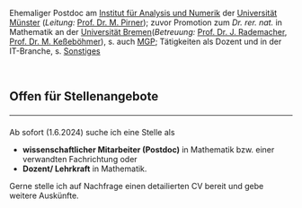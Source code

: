 Ehemaliger Postdoc am <a href="https://www.uni-muenster.de/AMM/institute.shtml">Institut für Analysis und Numerik</a> der <a href="https://www.uni-muenster.de/de/">Universität Münster</a> (<i>Leitung:</i> <a href="https://www.uni-muenster.de/AMM/Pirner/index.shtml">Prof. Dr. M. Pirner</a>); zuvor Promotion zum <i>Dr. rer. nat.</i> in Mathematik an der <a href="https://www.uni-bremen.de/">Universität Bremen</a>(<i>Betreuung:</i> <a href="https://www.math.uni-hamburg.de/en/forschung/bereiche/am/ang-dynamische-systeme/personen/rademacher-jens.html">Prof. Dr. J. Rademacher</a>, <a href="https://www.uni-bremen.de/dynsys/members/prof-dr-marc-kesseboehmer">Prof. Dr. M. Keßeböhmer</a>), s. auch <a href="https://www.mathgenealogy.org/id.php?id=277103">MGP</a>; Tätigkeiten als Dozent und in der IT-Branche, s. <a href="https://www.dulbrich.de/#Sonstiges">Sonstiges</a>

<br>

## Offen für Stellenangebote <hr>
Ab sofort (1.6.2024) suche ich eine Stelle als 
<ul>
<li> <b>wissenschaftlicher Mitarbeiter (Postdoc)</b> in Mathematik bzw. einer verwandten Fachrichtung oder </li>
<li> <b>Dozent/ Lehrkraft</b> in Mathematik.</li>
</ul>
Gerne stelle ich auf Nachfrage einen detailierten CV bereit und gebe weitere Auskünfte.



 






